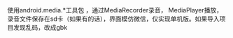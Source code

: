 使用android.media.*工具包 ，通过MediaRecorder录音， MediaPlayer播放，录音文件保存在sd卡（如果有的话），界面模仿微信，仅实现单机版。如果导入项目发现乱码，改成gbk
